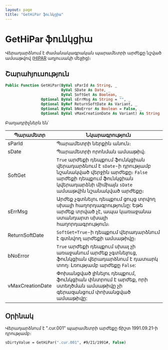 ```yaml
---
layout: page
title: "GetHiPar ֆունկցիա"
---
```


# GetHiPar ֆունկցիա

Վերադարձնում է ժամանակագրական պարամետրի արժեքը նշված ամսաթվով ([HIPAR](../../../Database/HiPar.html) աղյուսակի մեջից)։ 

## Շարահյուսություն

``` vb
Public Function GetHiPar(ByVal sParId As String, _
                         ByVal SDate As Date, _
                         ByVal SoftGet As Boolean, _
                Optional ByVal sErrMsg As String = "", _
                Optional ByRef ReturnSoftDate As Variant, _
                Optional ByVal bNoError As Boolean = False, _
                Optional ByVal vMaxCreationDate As Variant) As String
```

Բաղադրիչներն են՝

| Պարամետր | Նկարագրություն |
|--|--|
| sParId | Պարամետրի ներքին անուն։ |
| sDate | Պարամետրի որոնման ամսաթիվ։ |
| SoftGet | `True` արժեքի դեպքում ֆունկցիան վերադարձնում է `sDate`-ի դրությամբ նշանակված վերջին արժեքը։ `False` արժեքի դեպքում ֆունկցիան կվերադարձնի միմիայն `sDate` ամսաթվին նշանակված արժեքը։ |
| sErrMsg | Արժեք չգտնելու դեպքում ցույց տրվող սխալի հաղորդագրությունը: Եթե արժեք տրված չէ, ապա կառաջանա ստանդարտ սխալի հաղորդագրություն։ |
| ReturnSoftDate | `SoftGet=True`-ի դեպքում վերադարձնում է գտնվող արժեքի ամսաթիվը։ |
| bNoError | `True` արժեքի դեպքում սխալ չի առաջանում արժեք չգտնելուց, ֆունկցիան վերադարձնում է դատարկ տող։ Լռությամբ արժեքը `False`: |
| vMaxCreationDate | Փոխանցված լինելու դեպքում, ֆունկցիան փնտրում է արժեք, որի ստեղծման ամսաթիվը չի գերազանցում փոխանցված ամսաթիվը: |


## Օրինակ

Վերադարձնում է ".cur.001" պարամետրի արժեքը ճիշտ 1991.09.21-ի դրությամբ։

``` vb
sDirtyValue = GetHiPar(".cur.001", #9/21/1991#, False)
```
